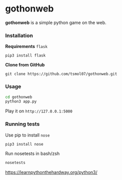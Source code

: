 # gothonweb

**gothonweb** is a simple python game on the web.

### Installation
**Requirements** `flask`
```
pip3 install flask
```
**Clone from GitHub**
```
git clone https://github.com/tsmol07/gothonweb.git
```

### Usage
```bash
cd gothonweb
python3 app.py
```
Play it on `http://127.0.0.1:5000`

### Running tests

Use pip to install `nose`
```bash
pip3 install nose
```

Run nosetests in bash/zsh
```bash
nosetests
```

https://learnpythonthehardway.org/python3/